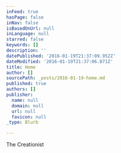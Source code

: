 ```yaml
---
inFeed: true
hasPage: false
inNav: false
isBasedOnUrl: null
inLanguage: null
starred: false
keywords: []
description: ''
datePublished: '2016-01-19T21:37:09.952Z'
dateModified: '2016-01-19T21:37:06.071Z'
title: Home
author: []
sourcePath: _posts/2016-01-19-home.md
published: true
authors: []
publisher:
  name: null
  domain: null
  url: null
  favicon: null
_type: Blurb

---
```

The Creationist
